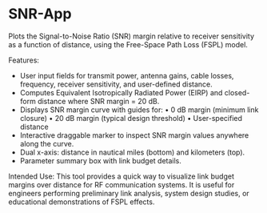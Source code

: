# SNR-App
Plots the Signal-to-Noise Ratio (SNR) margin relative to receiver sensitivity as a function of distance, using the  Free-Space Path Loss (FSPL) model.

Features:
- User input fields for transmit power, antenna gains, cable losses, frequency, 
  receiver sensitivity, and user-defined distance.
- Computes Equivalent Isotropically Radiated Power (EIRP) and closed-form 
  distance where SNR margin = 20 dB.
- Displays SNR margin curve with guides for:
    • 0 dB margin (minimum link closure)
    • 20 dB margin (typical design threshold)
    • User-specified distance
- Interactive draggable marker to inspect SNR margin values anywhere along the curve.
- Dual x-axis: distance in nautical miles (bottom) and kilometers (top).
- Parameter summary box with link budget details.

Intended Use:
This tool provides a quick way to visualize link budget margins over distance 
for RF communication systems. It is useful for engineers performing preliminary 
link analysis, system design studies, or educational demonstrations of FSPL effects.
